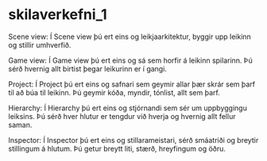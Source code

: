# skilaverkefni_1
Scene view: Í Scene view þú ert eins og leikjaarkitektur, byggir upp leikinn og stillir umhverfið.

Game view: Í Game view þú ert eins og sá sem horfir á leikinn spilarinn. Þú sérð hvernig allt birtist þegar leikurinn er í gangi.

Project: Í Project þú ert eins og safnari sem geymir allar þær skrár sem þarf til að búa til leikinn. Þú geymir kóða, myndir, tónlist, allt sem þarf.

Hierarchy: Í Hierarchy þú ert eins og stjórnandi sem sér um uppbyggingu leiksins. Þú sérð hver hlutur er tengdur við hverja og hvernig allt fellur saman.

Inspector: Í Inspector þú ert eins og stillarameistari, sérð smáatriði og breytir stillingum á hlutum. Þú getur breytt liti, stærð, hreyfingum og öðru.
